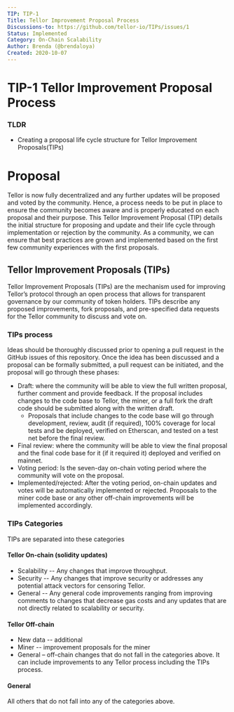 ```yaml
---
TIP: TIP-1
Title: Tellor Improvement Proposal Process
Discussions-to: https://github.com/tellor-io/TIPs/issues/1
Status: Implemented
Category: On-Chain Scalability
Author: Brenda (@brendaloya)
Created: 2020-10-07
---
```



# TIP-1 Tellor Improvement Proposal Process

### TLDR

* Creating a proposal life cycle structure for Tellor Improvement Proposals(TIPs)

# Proposal
Tellor is now fully decentralized and any further updates will be proposed and voted by the community. Hence, a process needs to be put in place to ensure the community becomes aware and is properly educated on each proposal and their purpose. This Tellor Improvement Proposal (TIP) details the initial structure for proposing and update and their life cycle through implementation or rejection by the community. As a community, we can ensure that best practices are grown and implemented based on the first few community experiences with the first proposals.  


## Tellor Improvement Proposals (TIPs)
Tellor Improvement Proposals (TIPs) are the mechanism used for improving Tellor’s protocol through an open process that allows for transparent governance by our community of token holders. TIPs describe any proposed improvements, fork proposals, and pre-specified data requests for the Tellor community to discuss and vote on.

### TIPs process

Ideas should be thoroughly discussed prior to opening a pull request in the GitHub issues of this repository. Once the idea has been discussed and a proposal can be formally submitted, a pull request can be initiated, and the proposal will go through these phases:

* Draft: where the community will be able to view the full written proposal, further comment and provide feedback. If the proposal includes changes to the code base to Tellor, the miner, or a full fork the draft code should be submitted along with the written draft.
   * Proposals that include changes to the code base will go through development, review, audit (if required), 100% coverage for local tests and be deployed, verified on Etherscan, and tested on a test net before the final review.
* Final review: where the community will be able to view the final proposal and the final code base for it (if it required it) deployed and verified on mainnet.
* Voting period: Is the seven-day on-chain voting period where the community will vote on the proposal.  
* Implemented/rejected:  After the voting period, on-chain updates and votes will be automatically implemented or rejected. Proposals to the miner code base or any other off-chain improvements will be implemented accordingly. 
 
### TIPs Categories

TIPs are separated into these categories

#### Tellor On-chain (solidity updates)

* Scalability -- Any changes that improve throughput.
* Security -- Any changes that improve security or addresses any potential attack vectors for censoring Tellor.
* General -- Any general code improvements ranging from improving comments to changes that decrease gas costs and any updates that are not directly related to scalability or security.
 
#### Tellor Off-chain

* New data -- additional 
* Miner -- improvement proposals for the miner 
* General – off-chain changes that do not fall in the categories above. It can include improvements to any Tellor process including the TIPs process. 

#### General

All others that do not fall into any of the categories above. 

